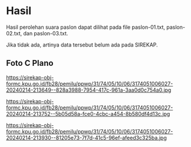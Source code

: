 # Hasil

Hasil perolehan suara paslon dapat dilihat pada file paslon-01.txt, paslon-02.txt, dan paslon-03.txt.

Jika tidak ada, artinya data tersebut belum ada pada SIREKAP.

## Foto C Plano

https://sirekap-obj-formc.kpu.go.id/fb28/pemilu/ppwp/31/74/05/10/06/3174051006027-20240214-213649--828a3988-7954-417c-961a-3aa0d0c754a0.jpg

https://sirekap-obj-formc.kpu.go.id/fb28/pemilu/ppwp/31/74/05/10/06/3174051006027-20240214-213752--5b05d58a-fce0-4cbc-a454-8b580df4d13c.jpg

https://sirekap-obj-formc.kpu.go.id/fb28/pemilu/ppwp/31/74/05/10/06/3174051006027-20240214-213930--81205e73-7f7d-41c5-96ef-afeed3c325ba.jpg
